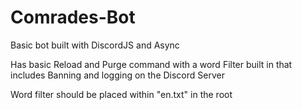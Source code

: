 # Comrades-Bot
Basic bot built with DiscordJS and Async

Has basic Reload and Purge command with a word Filter built in that includes Banning and logging on the Discord Server

Word filter should be placed within "en.txt" in the root
